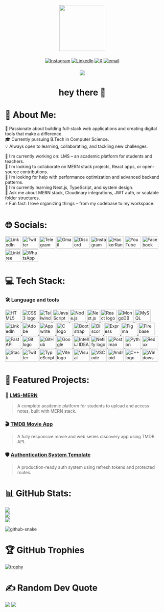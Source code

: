 <div align="center">
  <img height="150" width="150"  src="https://media3.giphy.com/media/v1.Y2lkPTc5MGI3NjExb2NqaDJ6amd1a21kdnZubGYzamkwdTJ1Y3FsdTZzc2RsOXpjM3A4byZlcD12MV9pbnRlcm5hbF9naWZfYnlfaWQmY3Q9cw/xxwVSBPGOqDZcbG9Bh/giphy.gif"  />
</div>

###

<div align="center">

[![Instagram](https://img.shields.io/badge/Instagram-%23E4405F.svg?logo=Instagram&logoColor=white)](https://instagram.com/_abhi.kl ) [![LinkedIn](https://img.shields.io/badge/LinkedIn-%230077B5.svg?logo=linkedin&logoColor=white)](https://www.linkedin.com/in/abhishek-kalme-289a7430a) [![X](https://img.shields.io/badge/X-black.svg?logo=X&logoColor=white)](https://x.com/@Abhishek_kalme) [![email](https://img.shields.io/badge/Email-D14836?logo=gmail&logoColor=white)](mailto:abhishekkalme0@gmail.com) 

</div>

###

<div align="center">
  <img src="https://visitor-badge.laobi.icu/badge?page_id=a&125 "  />
</div>

###

<h1 align="center">hey there 👋</h1>

# 🔰 About Me:
🚀 Passionate about building full-stack web applications and creating digital tools that make a difference.<br>
🎓 Currently pursuing B.Tech in Computer Science.<br>
💡 Always open to learning, collaborating, and tackling new challenges.

🔭 I’m currently working on: LMS – an academic platform for students and teachers.<br>
👯 I’m looking to collaborate on MERN stack projects, React apps, or open-source contributions.<br>
🤝 I’m looking for help with performance optimization and advanced backend patterns.<br>
🌱 I’m currently learning Next.js, TypeScript, and system design.<br>
💬 Ask me about MERN stack, Cloudinary integrations, JWT auth, or scalable folder structures.<br>
⚡ Fun fact: I love organizing things – from my codebase to my workspace.

# 🌐 Socials:

<div align="left">
  <a href="https://www.linkedin.com/in/abhishek-kalme-289a7430a/" target="_blank"><img src="https://raw.githubusercontent.com/maurodesouza/profile-readme-generator/master/src/assets/icons/social/linkedin/default.svg" width="52" height="40" alt="LinkedIn" /></a>
  <a href="https://x.com/@Abhishek_kalme" target="_blank"><img src="https://raw.githubusercontent.com/maurodesouza/profile-readme-generator/master/src/assets/icons/social/twitter/default.svg" width="52" height="40" alt="Twitter" /></a>
   <a href="https://t.me/ur_abd" target="_blank"><img src="https://raw.githubusercontent.com/maurodesouza/profile-readme-generator/master/src/assets/icons/social/telegram/default.svg" width="52" height="40" alt="Telegram" /></a>
   <a href="mailto:abhishekkalme0@gmail.com" target="_blank"><img src="https://raw.githubusercontent.com/maurodesouza/profile-readme-generator/master/src/assets/icons/social/gmail/default.svg" width="52" height="40" alt="Gmail" /></a>
  <a href="https://discordapp.com/users/1064220243251171509" target="_blank"><img src="https://raw.githubusercontent.com/maurodesouza/profile-readme-generator/master/src/assets/icons/social/discord/default.svg" width="52" height="40" alt="Discord" /></a>
    <a href="https://instagram.com/_abhi.kl " target="_blank"><img src="https://raw.githubusercontent.com/maurodesouza/profile-readme-generator/master/src/assets/icons/social/instagram/default.svg" width="52" height="40" alt="Instagram" /></a>
    <a href="https://www.hackerrank.com/abhishekkalme0" target="_blank"><img src="https://raw.githubusercontent.com/maurodesouza/profile-readme-generator/master/src/assets/icons/social/hackerrank/default.svg" width="52" height="40" alt="HackerRank" /></a>
  <a href="https://youtube.com/@YOUR_CHANNEL" target="_blank"><img src="https://raw.githubusercontent.com/maurodesouza/profile-readme-generator/master/src/assets/icons/social/youtube/default.svg" width="52" height="40" alt="YouTube" /></a>
  <a href="https://facebook.com/YOUR_USERNAME" target="_blank"><img src="https://raw.githubusercontent.com/maurodesouza/profile-readme-generator/master/src/assets/icons/social/facebook/default.svg" width="52" height="40" alt="Facebook" /></a>
 <a href="https://linktr.ee/YOUR_USERNAME" target="_blank"><img src="https://raw.githubusercontent.com/maurodesouza/profile-readme-generator/master/src/assets/icons/social/linktree/default.svg" width="52" height="40" alt="Linktree" /></a>
 <a href="https://wa.me/YOUR_PHONE_NUMBER" target="_blank"><img src="https://raw.githubusercontent.com/maurodesouza/profile-readme-generator/master/src/assets/icons/social/whatsapp/default.svg" width="52" height="40" alt="WhatsApp" /></a>
</div>


# 💻 Tech Stack:
<h3 align="left">🛠 Language and tools</h3>

<div align="left">
  <a href="https://developer.mozilla.org/en-US/docs/Web/HTML" target="_blank" rel="noreferrer">
    <img src="https://skillicons.dev/icons?i=html" height="40" width="52"  alt="HTML5 logo" />
  </a>

  <a href="https://developer.mozilla.org/en-US/docs/Web/CSS" target="_blank" >
    <img src="https://skillicons.dev/icons?i=css" height="40" width="52" alt="CSS3 logo" />
  </a>
  <a href="https://tailwindcss.com/" target="_blank" rel="noreferrer">
    <img src="https://skillicons.dev/icons?i=tailwind" height="40 width="52"" alt="Tailwind CSS logo" />
  </a>
  <a href="https://developer.mozilla.org/en-US/docs/Web/JavaScript" target="_blank" rel="noreferrer">
    <img src="https://skillicons.dev/icons?i=js" height="40" width="52" alt="JavaScript logo" />
  </a>
  <a href="https://nodejs.org/" target="_blank" rel="noreferrer">
    <img src="https://skillicons.dev/icons?i=nodejs" height="40" width="52" alt="Node.js logo" />
  </a>
  <a href="https://nextjs.org/" target="_blank" rel="noreferrer">
    <img src="https://skillicons.dev/icons?i=nextjs" height="40" alt="Next.js logo" />
  </a>
  <a href="https://react.dev/" target="_blank" rel="noreferrer">
    <img src="https://skillicons.dev/icons?i=react" height="40" width="52" alt="React logo" />
  </a>
  <a href="https://www.mongodb.com/" target="_blank" rel="noreferrer">
    <img src="https://skillicons.dev/icons?i=mongodb" height="40" width="52" alt="MongoDB logo" />
  </a>
  <a href="https://www.mysql.com/" target="_blank" rel="noreferrer">
    <img src="https://skillicons.dev/icons?i=mysql" height="40"  width="52" alt="MySQL logo" />
  </a>
  <a href="https://www.linkedin.com/" target="_blank" rel="noreferrer">
    <img src="https://skillicons.dev/icons?i=linkedin" height="40" width="52" alt="LinkedIn logo" />
  </a>
  <a href="https://www.adobe.com/products/photoshop.html" target="_blank" rel="noreferrer">
    <img src="https://skillicons.dev/icons?i=ps" height="40" width="52" alt="Adobe Photoshop logo" />
  </a>
  <a href="https://appwrite.io/" target="_blank" rel="noreferrer">
    <img src="https://cdn.jsdelivr.net/gh/devicons/devicon/icons/appwrite/appwrite-original.svg" height="40" width="52" alt="Appwrite logo" />
  </a>
  <a href="https://en.cppreference.com/w/c" target="_blank" rel="noreferrer">
    <img src="https://skillicons.dev/icons?i=c" height="40" width="52" alt="C logo" />
  </a>
  <a href="https://getbootstrap.com/" target="_blank" rel="noreferrer">
    <img src="https://skillicons.dev/icons?i=bootstrap" height="40" width="52" alt="Bootstrap logo" />
  </a>
  <a href="https://discord.com/" target="_blank" rel="noreferrer">
    <img src="https://skillicons.dev/icons?i=discord" height="40" alt="Discord logo" />
  </a>
  <a href="https://expressjs.com/" target="_blank" rel="noreferrer">
    <img src="https://skillicons.dev/icons?i=express" height="40" width="52" alt="Express logo" />
  </a>
  <a href="https://figma.com/" target="_blank" rel="noreferrer">
    <img src="https://skillicons.dev/icons?i=figma" height="40" width="52" alt="Figma logo" />
  </a>
  <a href="https://firebase.google.com/" target="_blank" rel="noreferrer">
    <img src="https://skillicons.dev/icons?i=firebase" height="40" width="52" alt="Firebase logo" />
  </a>
  <a href="https://fastapi.tiangolo.com/" target="_blank" rel="noreferrer">
    <img src="https://skillicons.dev/icons?i=fastapi" height="40" width="52" alt="FastAPI logo" />
  </a>
  <a href="https://git-scm.com/" target="_blank" rel="noreferrer">
    <img src="https://skillicons.dev/icons?i=git" height="40" width="52" alt="Git logo" />
  </a>
  <a href="https://github.com/" target="_blank" rel="noreferrer">
    <img src="https://skillicons.dev/icons?i=github" height="40" width="52" alt="GitHub logo" />
  </a>
  <a href="https://cloud.google.com/" target="_blank" rel="noreferrer">
    <img src="https://skillicons.dev/icons?i=gcp" height="40" width="52" alt="Google Cloud logo" />
  </a>
  <a href="https://www.jetbrains.com/idea/" target="_blank" rel="noreferrer">
    <img src="https://skillicons.dev/icons?i=idea" height="40" width="52" alt="IntelliJ IDEA logo" />
  </a>
  <a href="https://www.netlify.com/" target="_blank" rel="noreferrer">
    <img src="https://skillicons.dev/icons?i=netlify" height="40" width="52" alt="Netlify logo" />
  </a>
  <a href="https://www.postman.com/" target="_blank" rel="noreferrer">
    <img src="https://skillicons.dev/icons?i=postman" height="40" width="52" alt="Postman logo" />
  </a>
  <a href="https://www.python.org/" target="_blank" rel="noreferrer">
    <img src="https://skillicons.dev/icons?i=py" height="40" width="52" alt="Python logo" />
  </a>
  <a href="https://redux.js.org/" target="_blank" rel="noreferrer">
    <img src="https://skillicons.dev/icons?i=redux" height="40" width="52" alt="Redux logo" />
  </a>
  <a href="https://stackoverflow.com/" target="_blank" rel="noreferrer">
    <img src="https://skillicons.dev/icons?i=stackoverflow" height="40" width="52" alt="Stack Overflow logo" />
  </a>
  <a href="https://twitter.com/" target="_blank" rel="noreferrer">
    <img src="https://skillicons.dev/icons?i=twitter" height="40" width="52" alt="Twitter logo" />
  </a>
  <a href="https://www.typescriptlang.org/" target="_blank" rel="noreferrer">
    <img src="https://skillicons.dev/icons?i=ts" height="40" width="52" alt="TypeScript logo" />
  </a>
  <a href="https://vitejs.dev/" target="_blank" rel="noreferrer">
    <img src="https://skillicons.dev/icons?i=vite" height="40" width="52" alt="Vite logo" />
  </a>
  <a href="https://visualstudio.microsoft.com/" target="_blank" rel="noreferrer">
    <img src="https://skillicons.dev/icons?i=visualstudio" height="40" width="52" alt="Visual Studio logo" />
  </a>
  <a href="https://code.visualstudio.com/" target="_blank" rel="noreferrer">
    <img src="https://skillicons.dev/icons?i=vscode" height="40" width="52" alt="VSCode logo" />
  </a>
  <a href="https://developer.android.com/" target="_blank" rel="noreferrer">
    <img src="https://cdn.jsdelivr.net/gh/devicons/devicon/icons/android/android-original.svg" height="40" width="52" alt="Android logo" />
  </a>
  <a href="https://isocpp.org/" target="_blank" rel="noreferrer">
    <img src="https://cdn.jsdelivr.net/gh/devicons/devicon/icons/cplusplus/cplusplus-original.svg" height="40" width="52" alt="C++ logo" />
  </a>
  <a href="https://www.microsoft.com/en-us/windows" target="_blank" rel="noreferrer">
    <img src="https://cdn.jsdelivr.net/gh/devicons/devicon/icons/windows8/windows8-original.svg" height="40" width="52" alt="Windows logo" />
  </a>
</div>

# 🚀 Featured Projects:

### 📘 [LMS-MERN](https://github.com/abhishekkalme/LMS-MERN)
> A complete academic platform for students to upload and access notes, built with MERN stack.

### 🎬 [TMDB Movie App](https://github.com/abhishekkalme/React.js-MovieApp-and-TMDB-API)
> A fully responsive movie and web series discovery app using TMDB API.

### 🛡️ [Authentication System Template](https://github.com/abhishekkalme/secure-auth-template)
> A production-ready auth system using refresh tokens and protected routes.

# 📊 GitHub Stats:
![](https://github-readme-stats.vercel.app/api?username=abhishekkalme&theme=highcontrast&hide_border=false&include_all_commits=true&count_private=true)<br/>
![](https://nirzak-streak-stats.vercel.app/?user=abhishekkalme&theme=highcontrast&hide_border=false)<br/>
![](https://github-readme-stats.vercel.app/api/top-langs/?username=abhishekkalme&theme=highcontrast&hide_border=false&include_all_commits=true&count_private=true&layout=compact)

<picture>
  <source media="(prefers-color-scheme: dark)" srcset="https://raw.githubusercontent.com/tobiasmeyhoefer/tobiasmeyhoefer/output/github-snake-dark.svg" />
  <source media="(prefers-color-scheme: light)" srcset="https://raw.githubusercontent.com/tobiasmeyhoefer/tobiasmeyhoefer/output/github-snake.svg" />
  <img alt="github-snake" src="https://raw.githubusercontent.com/tobiasmeyhoefer/tobiasmeyhoefer/output/github-snake.svg" />
</picture>


# 🏆 GitHub Trophies
[![trophy](https://github-profile-trophy.vercel.app/?username=abhishekkalme&theme=onedark)](https://github.com/ryo-ma/github-profile-trophy)

# ✍️ Random Dev Quote
![](https://quotes-github-readme.vercel.app/api?type=horizontal&theme=radical)
![](https://quotes-github-readme.vercel.app/api?type=horizontal&theme=dark)

